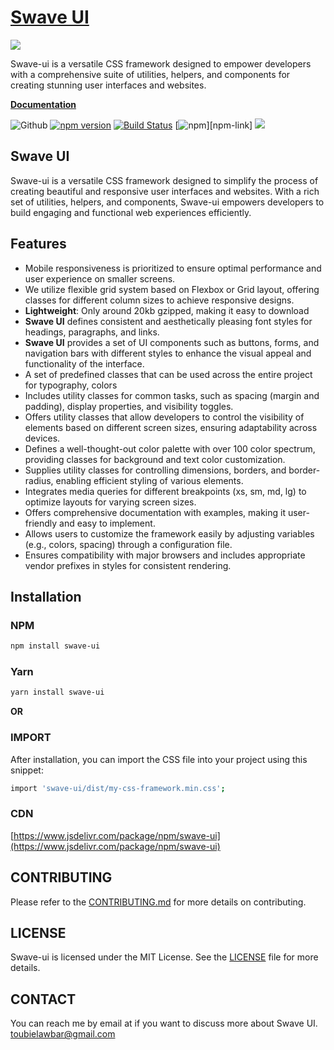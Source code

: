 # [Swave UI](https://swave-ui.com)

<a href="https://swave-ui.com"><img src="https://swave-ui.com/assets/images/swave-ui-logo.png" class="sw_img sw_wd-40" /></a>

Swave-ui is a versatile CSS framework designed to empower developers with a comprehensive suite of utilities, helpers, and components for creating stunning user interfaces and websites.

<a href="https://swave-ui.com/doc"><strong>Documentation</strong></a>

![Github](https://img.shields.io/github/v/release/toubielawbar/swave-ui?logo=SwaveUI)
[![npm version](https://img.shields.io/npm/v/swave-ui?logo=npm&logoColor=fff)](https://www.npmjs.com/package/swave-ui)
[![Build Status](https://img.shields.io/github/actions/workflow/status/toubielawbar/swave-ui/js.yml?branch=main&label=JS%20Tests&logo=github)](https://github.com/toubielawbar/swave-ui/actions/workflows/js.yml?query=workflow%3AJS+branch%3Amain)
[![npm](https://img.shields.io/npm/dm/swave-ui.svg)][npm-link]
[![](https://data.jsdelivr.com/v1/package/npm/swave-ui/badge)](https://www.jsdelivr.com/package/npm/swave-ui)


## Swave UI

Swave-ui is a versatile CSS framework designed to simplify the process of creating beautiful and responsive user interfaces and websites. With a rich set of utilities, helpers, and components, Swave-ui empowers developers to build engaging and functional web experiences efficiently.

## Features
- Mobile  responsiveness is prioritized to ensure optimal performance and user experience on smaller screens.
- We utilize flexible grid system based on Flexbox or Grid layout, offering classes for different column sizes to achieve responsive designs.
- **Lightweight**: Only around 20kb gzipped, making it easy to download
- **Swave UI** defines consistent and aesthetically pleasing font styles for headings, paragraphs, and links.
- **Swave UI** provides a set of UI components such as buttons, forms, and navigation bars with different styles to enhance the visual appeal and functionality of the interface.
- A set of predefined classes that can be used across the entire project for typography, colors
- Includes utility classes for common tasks, such as spacing (margin and padding), display properties, and visibility toggles.
- Offers utility classes that allow developers to control the visibility of elements based on different screen sizes, ensuring adaptability across devices.
- Defines a well-thought-out color palette with over 100 color spectrum, providing classes for background and text color customization.
- Supplies utility classes for controlling dimensions, borders, and border-radius, enabling efficient styling of various elements.
- Integrates media queries for different breakpoints (xs, sm, md, lg) to optimize layouts for varying screen sizes.
- Offers comprehensive documentation with examples, making it user-friendly and easy to implement.
- Allows users to customize the framework easily by adjusting variables (e.g., colors, spacing) through a configuration file.
- Ensures compatibility with major browsers and includes appropriate vendor prefixes in styles for consistent rendering.


## Installation

### NPM
```sh
npm install swave-ui
```

### Yarn
```sh
yarn install swave-ui
```

**OR**

### IMPORT
After installation, you can import the CSS file into your project using this snippet:

```sh
import 'swave-ui/dist/my-css-framework.min.css';
```

### CDN
[https://www.jsdelivr.com/package/npm/swave-ui](https://www.jsdelivr.com/package/npm/swave-ui)


## CONTRIBUTING
Please refer to the [CONTRIBUTING.md](https://github.com/toubielawbar/swave-ui/blob/main/.github/CONTRIBUTING.md) for more details on contributing.

## LICENSE
Swave-ui is licensed under the MIT License. See the [LICENSE](https://github.com/toubielawbar/swave-ui/blob/main/.github/LICENSE.md) file for more details.

## CONTACT
You can reach me by email at if you want to discuss more about Swave UI. [toubielawbar@gmail.com](mailto:toubielawbar@gmail.com)

